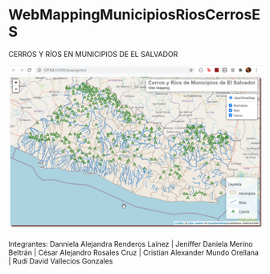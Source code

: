 # WebMappingMunicipiosRiosCerrosES

CERROS Y RÍOS EN MUNICIPIOS DE EL SALVADOR

![](img/webMappingES.jpg)


Integrantes:
Danniela Alejandra Renderos Laínez | 
Jeniffer Daniela Merino Beltrán |
César Alejandro Rosales Cruz |
Cristian Alexander Mundo Orellana |
Rudi David Vallecios Gonzales 
